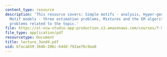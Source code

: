 ```yaml
---
content_type: resource
description: 'This resource covers: Simple motifs - analysis, Hyper-geometric distribution,
  Motif models - three estimation problems, Mixtures and the EM algorithm, and some
  problems related to the topic.'
file: https://ol-ocw-studio-app-production.s3.amazonaws.com/courses/7-90j-computational-functional-genomics-spring-2005/bfacab59364b206c64dd792ae76c9aa0_lecture_3and4.pdf
file_type: application/pdf
resourcetype: Document
title: lecture_3and4.pdf
uid: bfacab59-364b-206c-64dd-792ae76c9aa0
---
```

